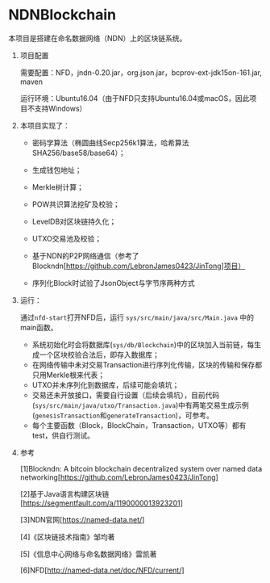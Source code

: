 # NDNBlockchain

本项目是搭建在命名数据网络（NDN）上的区块链系统。

1. 项目配置

   需要配置：NFD，jndn-0.20.jar，org.json.jar，bcprov-ext-jdk15on-161.jar, maven

   运行环境：Ubuntu16.04（由于NFD只支持Ubuntu16.04或macOS，因此项目不支持Windows）

2. 本项目实现了：

   - 密码学算法（椭圆曲线Secp256k1算法，哈希算法SHA256/base58/base64）；

   - 生成钱包地址；
   - Merkle树计算；
   - POW共识算法挖矿及校验；
   - LevelDB对区块链持久化；
   - UTXO交易池及校验；
   - 基于NDN的P2P网络通信（参考了Blockndn[https://github.com/LebronJames0423/JinTong]项目）
   - 序列化Block时试验了JsonObject与字节序两种方式

3. 运行：

   通过`nfd-start`打开NFD后，运行 `sys/src/main/java/src/Main.java` 中的main函数。

   - 系统初始化时会将数据库(`sys/db/Blockchain`)中的区块加入当前链，每生成一个区块校验合法后，即存入数据库；
   - 在网络传输中未对交易Transaction进行序列化传输，区块的传输和保存都只用Merkle根来代表；
   - UTXO并未序列化到数据库，后续可能会填坑；
   - 交易还未开放接口，需要自行设置（后续会填坑），目前代码(`sys/src/main/java/utxo/Transaction.java`)中有两笔交易生成示例(`genesisTransaction`和`generateTransaction`)，可参考。
   - 每个主要函数（Block，BlockChain，Transaction，UTXO等）都有test，供自行测试。

4. 参考

   [1]Blockndn: A bitcoin blockchain decentralized system over named data networking[https://github.com/LebronJames0423/JinTong]

   [2]基于Java语言构建区块链[https://segmentfault.com/a/1190000013923201]

   [3]NDN官网[https://named-data.net/]

   [4]《区块链技术指南》邹均著

   [5]《信息中心网络与命名数据网络》雷凯著

   [6]NFD[http://named-data.net/doc/NFD/current/]
